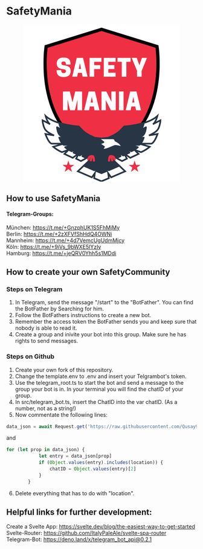 # SafetyMania
<p align="center">
  <img src="/SAFETYMANIA.png" alt="SafetyMania - Logo"/>
</p>

## How to use SafetyMania

#### Telegram-Groups:

München: https://t.me/+GnzphUK1S5FhMjMy <br>
Berlin: https://t.me/+2zXFVfShHdQ4OWNi <br>
Mannheim: https://t.me/+4d7VemcUgUdmMjcy <br>
Köln: https://t.me/+9iVs_9bWXE5lYzIy <br>
Hamburg: https://t.me/+jeQRV0Yhh5s1MDdi <br>

## How to create your own SafetyCommunity

### Steps on Telegram
1. In Telegram, send the message "/start" to the "BotFather". You can find the BotFather by Searching for him.
2. Follow the BotFathers instructions to create a new bot. 
3. Remember the access token the BotFather sends you and keep sure that nobody is able to read it.
4. Create a group and inivite your bot into this group. Make sure he has rights to send messages.

### Steps on Github
1. Create your own fork of this repository.
2. Change the template.env to .env and insert your Telgrambot's token.
3. Use the telegram_root.ts to start the bot and send a message to the group your bot is in. In your terminal you will find the chatID of your group.
4. In src/telegram_bot.ts, insert the ChatID into the var chatID. (As a number, not as a string!)
5. Now commentate the following lines:

```js
data_json = await Request.get('https://raw.githubusercontent.com/Qusay99/security-alert-for-safety/Telegram-Bot-Developement/location_to_chat_IDs.json')
```
and
```js
for (let prop in data_json) {
            let entry = data_json[prop]
            if (Object.values(entry).includes(location)) {
                chatID = Object.values(entry)[2]
            }
        } 
```
6. Delete everything that has to do with "location".



## Helpful links for further development:
Create a Svelte App: https://svelte.dev/blog/the-easiest-way-to-get-started <br>
Svelte-Router: https://github.com/ItalyPaleAle/svelte-spa-router <br>
Telegram-Bot: https://deno.land/x/telegram_bot_api@0.2.1 <br>
